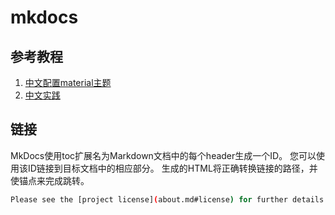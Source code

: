 # mkdocs

## 参考教程

1. [中文配置material主题](https://yiruru.com/6%E4%BB%A3%E7%A0%81%E5%A6%82%E8%AF%97/%E4%BA%91%E5%BB%BA%E7%AB%99/Material%E4%B8%BB%E9%A2%98%E8%AE%BE%E7%BD%AE/)
2. [中文实践](https://cyent.github.io/markdown-with-mkdocs-material/)

## 链接

MkDocs使用toc扩展名为Markdown文档中的每个header生成一个ID。 您可以使用该ID链接到目标文档中的相应部分。 生成的HTML将正确转换链接的路径，并使锚点来完成跳转。

```bash
Please see the [project license](about.md#license) for further details.

```
